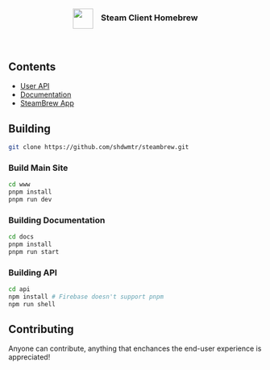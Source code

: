 <div align="center">
<!-- <img src="https://i.imgur.com/9qYPFSA.png" alt="Alt text" width="40">
  ## Millennium for Steam® -->

<h3><img align="center" height="40" src="https://i.imgur.com/9qYPFSA.png"> &nbsp; &nbsp;Steam Client Homebrew</h3>
<br>

</div>

## Contents

* [User API](./api/)
* [Documentation](./docs/)
* [SteamBrew App](./www/)

## Building

```bash
git clone https://github.com/shdwmtr/steambrew.git
```

### Build Main Site

```bash
cd www
pnpm install 
pnpm run dev
```

### Building Documentation

```bash
cd docs
pnpm install
pnpm run start
```

### Building API

```bash
cd api
npm install # Firebase doesn't support pnpm
npm run shell
```

## Contributing

Anyone can contribute, anything that enchances the end-user experience is appreciated!